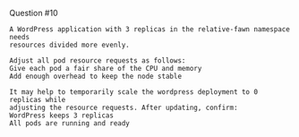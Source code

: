 
Question #10
~~~~~~~~~~~~~~~~~~~~~~~~~~~~~~~~~~~~~~~~~~~~~~~~~~~~~~~~~~~~~~~~~~~~~~~~~~~~~~~~~~~~~
A WordPress application with 3 replicas in the relative-fawn namespace needs
resources divided more evenly.

Adjust all pod resource requests as follows:
Give each pod a fair share of the CPU and memory
Add enough overhead to keep the node stable

It may help to temporarily scale the wordpress deployment to 0 replicas while
adjusting the resource requests. After updating, confirm:
WordPress keeps 3 replicas
All pods are running and ready
~~~~~~~~~~~~~~~~~~~~~~~~~~~~~~~~~~~~~~~~~~~~~~~~~~~~~~~~~~~~~~~~~~~~~~~~~~~~~~~~~~~~~
